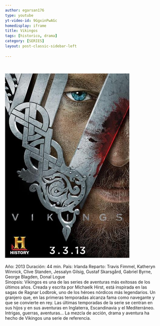 ```yaml
---
author: egarsan176
type: youtube
yt-video-id: 9GgxinPwAGc
homedisplay: iframe
title: Vikingos
tags: [historico, drama]
category: [SERIES]
layout: post-classic-sidebar-left

---
```

<br>   
<br>  
<img class="featimg" src="../img/vikingos.jpg" alt="Vikingos">
<br>   
<br>
Año: 2013  
Duración: 44 min.  
País: Irlanda
Reparto: Travis Fimmel, Katheryn Winnick, Clive Standen, Jessalyn Gilsig, Gustaf Skarsgård,   Gabriel Byrne, George Blagden, Donal Logue
<br>
Sinopsis:  
Vikingos es una de las series de aventuras más exitosas de los últimos años. 
Creada y escrita por Michaelk Hirst, está inspirada en las sagas de Ragnar Lodbrok, uno de los héroes nórdicos más legendarios. Un granjero que, en las primeras temporadas alcanza fama como navegante y que se convierte en rey. 
Las últimas temporadas de la serie se centran en sus hijos y en sus aventuras en Inglaterra, Escandinavia y el Mediterráneo.
Intrigas, guerras, aventuras… La mezcla de acción, drama y aventura ha hecho de Vikingos una serie de referencia.
